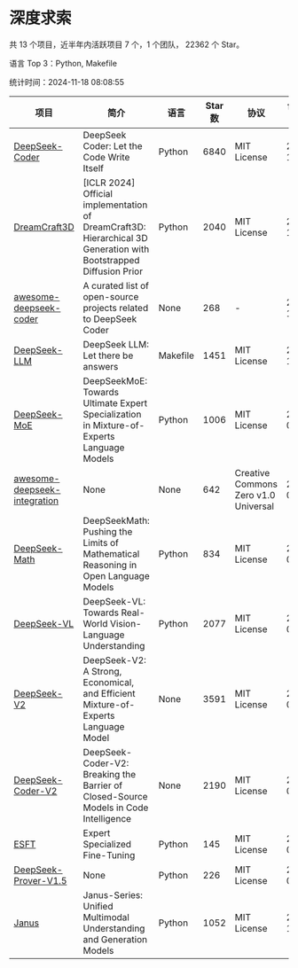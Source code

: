 # 深度求索

共 13 个项目，近半年内活跃项目 7 个，1 个团队， 22362 个 Star。

语言 Top 3：Python, Makefile

统计时间：2024-11-18 08:08:55

| 项目 | 简介 | 语言 | Star 数 | 协议 | 创建时间 | 最后更新时间 | 最后提交时间 |
| --- | --- | --- | --- | --- | --- | --- | --- |
| [DeepSeek-Coder](https://github.com/deepseek-ai/DeepSeek-Coder) | DeepSeek Coder: Let the Code Write Itself | Python | 6840 | MIT License | 2023-10-20 | 2024-11-18 | 2024-05-21 |
| [DreamCraft3D](https://github.com/deepseek-ai/DreamCraft3D) | [ICLR 2024] Official implementation of DreamCraft3D: Hierarchical 3D Generation with Bootstrapped Diffusion Prior | Python | 2040 | MIT License | 2023-10-23 | 2024-11-18 | 2024-08-21 |
| [awesome-deepseek-coder](https://github.com/deepseek-ai/awesome-deepseek-coder) | A curated list of open-source projects related to DeepSeek Coder | None | 268 | - | 2023-11-06 | 2024-11-18 | 2024-04-03 |
| [DeepSeek-LLM](https://github.com/deepseek-ai/DeepSeek-LLM) | DeepSeek LLM: Let there be answers | Makefile | 1451 | MIT License | 2023-11-29 | 2024-11-17 | 2024-02-04 |
| [DeepSeek-MoE](https://github.com/deepseek-ai/DeepSeek-MoE) | DeepSeekMoE: Towards Ultimate Expert Specialization in Mixture-of-Experts Language Models | Python | 1006 | MIT License | 2024-01-02 | 2024-11-16 | 2024-01-16 |
| [awesome-deepseek-integration](https://github.com/deepseek-ai/awesome-deepseek-integration) | None | None | 642 | Creative Commons Zero v1.0 Universal | 2024-01-11 | 2024-11-18 | 2024-10-31 |
| [DeepSeek-Math](https://github.com/deepseek-ai/DeepSeek-Math) | DeepSeekMath: Pushing the Limits of Mathematical Reasoning in Open Language Models | Python | 834 | MIT License | 2024-02-05 | 2024-11-15 | 2024-04-15 |
| [DeepSeek-VL](https://github.com/deepseek-ai/DeepSeek-VL) | DeepSeek-VL: Towards Real-World Vision-Language Understanding | Python | 2077 | MIT License | 2024-03-07 | 2024-11-16 | 2024-04-24 |
| [DeepSeek-V2](https://github.com/deepseek-ai/DeepSeek-V2) | DeepSeek-V2: A Strong, Economical, and Efficient Mixture-of-Experts Language Model | None | 3591 | MIT License | 2024-04-22 | 2024-11-18 | 2024-09-25 |
| [DeepSeek-Coder-V2](https://github.com/deepseek-ai/DeepSeek-Coder-V2) | DeepSeek-Coder-V2: Breaking the Barrier of Closed-Source Models in Code Intelligence | None | 2190 | MIT License | 2024-06-14 | 2024-11-18 | 2024-09-24 |
| [ESFT](https://github.com/deepseek-ai/ESFT) | Expert Specialized Fine-Tuning | Python | 145 | MIT License | 2024-07-04 | 2024-11-18 | 2024-09-22 |
| [DeepSeek-Prover-V1.5](https://github.com/deepseek-ai/DeepSeek-Prover-V1.5) | None | Python | 226 | MIT License | 2024-08-15 | 2024-11-17 | 2024-08-16 |
| [Janus](https://github.com/deepseek-ai/Janus) | Janus-Series: Unified Multimodal Understanding and Generation Models | Python | 1052 | MIT License | 2024-10-18 | 2024-11-18 | 2024-11-13 |
